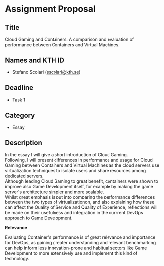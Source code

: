 # Assignment Proposal

## Title

Cloud Gaming and Containers. A comparison and evaluation of performance between Containers and Virtual Machines.

## Names and KTH ID

  - Stefano Scolari (sscolari@kth.se)

## Deadline

- Task 1

## Category

- Essay

## Description

In the essay I will give a short introduction of Cloud Gaming. <br/>Following, I will present differences in performance and usage for Cloud Gaming between Containers and Virtual Machines as the cloud servers use virtualization techniques to isolate users and share resources among dedicated servers.<br/>
Although leading Cloud Gaming to great benefit, containers were shown to improve also Game Development itself, for example by making the game server's architecture simpler and more scalable.<br/>
Whilst great emphasis is put into comparing the performance differences between the two types of virtualizationon, and also explaining how these can affect the Quality of Service and Quality of Experience, reflections will be made on their usefulness and integration in the currrent DevOps approach to Game Development.  

**Relevance**

Evaluating Container's performance is of great relevance and importance for DevOps, as gaining greater understanding and relevant benchmarking can help inform less innovation-prone and habitual sectors like Game Development to more extensively use and implement this kind of technology. 
